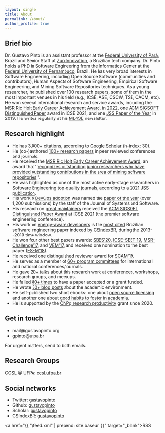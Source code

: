 ```yaml
---
layout: single
title: About
permalink: /about/
author_profile: true
---
```


## Brief bio

Dr. Gustavo Pinto is an assistant professor at the [Federal University of Pará](https://www.ufpa.br), Brazil and Senior Staff at [Zup Innovation](https://www.zup.com.br/), a Brazilian tech company. Dr. Pinto holds a PhD in Software Engineering from the Informatics Center at the [Federal University of Pernambuco](www.cin.ufpe.br), Brazil. He has very broad interests in Software Engineering, including Open Source Software (communities and contributors), Human Aspects of Software Engineering, Empirical Software Engineering, and Mining Software Repositories techniques. As a young researcher, he published over 100 research papers, some of them in the most important venues in his field (e.g., ICSE, ASE, CSCW, TSE, CACM, etc). He won several international research and service awards, including the [MSR Ric Holt Early Career Achievement Award](https://conf.researchr.org/info/msr-2022/awards), in 2022, one [ACM SIGSOFT Distinguished Paper](https://conf.researchr.org/track/icse-2021/icse-2021-awards#Award-Recipients-at-ICSE-2021) award in ICSE 2021, and one [JSS Paper of the Year](https://www.journals.elsevier.com/journal-of-systems-and-software/news/jss-2019-paper-of-the-year) in 2019. He writes regularly at his [ML4SE](https://ml4se.substack.com/) newsletter. 

## Research highlight

- He has 3,000+ citations, according to [Google Scholar](https://scholar.google.com.br/citations?user=dOeggYMAAAAJ&hl=en) (h-index: 30).
- He (co-)authored [100+ research papers](/publications) in peer reviewed conferences and journals.
- He received the [MSR Ric Holt Early Career Achievement Award](https://conf.researchr.org/info/msr-2022/awards), an award that ''[recognizes outstanding junior researchers who have provided outstanding contributions in the area of mining software repositories](https://conf.researchr.org/track/msr-2022/msr-2022-msr-awards?#Call-for-Nominations-)''.
- He was highlighted as one of the most active early-stage researchers in Software Engineering top-quality journals, according to a [2021 JSS publication](https://doi.org/10.1016/j.jss.2021.111029).
- His work o [DevOps adoption](http://gustavopinto.github.io/lost+found/jss2019.pdf) was named the [paper of the year](https://www.journals.elsevier.com/journal-of-systems-and-software/news/jss-2019-paper-of-the-year) (over 1,200 submissions) by the staff of the Journal of Systems and Software.
- His research on [great maintainers](http://gustavopinto.github.io/lost+found/icse2021.pdf) received the [ACM SIGSOFT Distinguished Paper Award](https://twitter.com/gustavopinto/status/1384103177658650630) at ICSE 2021 (the premier software engineering conference).
- His work on [energy-aware developers](http://gustavopinto.github.io/lost+found/msr2014.pdf) is the [most cited](https://medium.com/@csindexbr/top-10-most-cited-software-engineering-papers-by-brazilian-professors-2598a2d1954e) Brazilian software engineering paper indexed by [CSIndexBR](http://csindexbr.org/), during the 2013--2018 time window.
- He won four other best papers awards: [SBES'20](https://twitter.com/fkenjikamei/status/1319730656105160706), [ICSE-SEET'19](https://twitter.com/rmmilewi/status/1134445184111058947), [MSR-Challenge'17](https://twitter.com/msrconf/status/866378622596247553), and [VEM'17](https://twitter.com/gustavopinto/status/910609691918643201), and received one nomination to the best paper ([ESEM'18](https://twitter.com/gustavopinto/status/1050511483304640512)).
- He received one distinguished reviewer award for [SCAM'19](https://twitter.com/gustavopinto/status/1178806201078943746).
- He served as a member of [60+ program committees](/service) for international and national conferences/journals.
- He gave [20+ talks](https://speakerdeck.com/gustavopinto/) about this research work at conferences, workshops, research groups, and meetups.
- He failed [80+ times](/cv-of-failures/) to have a paper accepted or a grant funded.
- He wrote [50+ blog posts](http://gustavopinto.org/books/) about the academic environment.
- He self-published two short ebooks: one about [open source licensing](https://gum.co/oss-licensing-101) and another one about [good habits to foster in academia](http://gustavopinto.org/books/good-rearch-habits/).
- He is supported by the [CNPq research productivity](http://plsql1.cnpq.br/divulg/RESULTADO_PQ_102003.buscapelonome2000?f_nome=gustavo+henrique+lima+pinto&v_sele_modal=BOL_CURSO) grant since 2020.

## Get in touch

- mail<span style="display:none">ignorethis</span>@gustavopinto.org
- gpinto<span style="display:none">ignorethis</span>@ufpa.br

For urgent matters, send to both emails.

## Research Groups

CCSL @ UFPA: [ccsl.ufpa.br](http://ccsl.ufpa.br)

## Social networks

- Twitter: [gustavopinto](https://twitter.com/gustavopinto)
- Github: [gustavopinto](https://github.com/gustavopinto)
- Scholar: [gustavopinto](https://scholar.google.com/citations?user=dOeggYMAAAAJ&hl=en)
- CSIndexBR: [gustavopinto](http://csindexbr.org/authors.html?p=Gustavo-Pinto)

<a href="{{ "/feed.xml" | prepend: site.baseurl }}" target="_blank">RSS</a>
